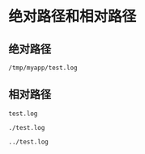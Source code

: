 # 绝对路径和相对路径

## 绝对路径

```
/tmp/myapp/test.log
```

## 相对路径

```
test.log
```

```
./test.log
```

```
../test.log
```
